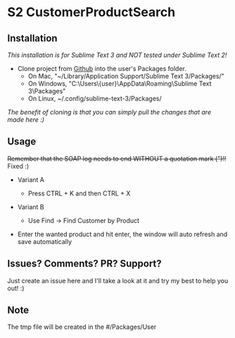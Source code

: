 # S2 CustomerProductSearch

## Installation
*This installation is for Sublime Text 3 and NOT tested under Sublime Text 2!*

- Clone project from [Github](https://github.com/xGhOsTkiLLeRx/CustomerProductSearch.git) into the user's Packages folder.
  - On Mac, "~/Library/Application Support/Sublime Text 3/Packages/"
  - On Windows, "C:\Users\\{user}\AppData\Roaming\Sublime Text 3\Packages"
  - On Linux, ~/.config/sublime-text-3/Packages/

*The benefit of cloning is that you can simply pull the changes that are made here :)*

## Usage

~~Remember that the SOAP log needs to end WITHOUT a quotation mark (")!!~~
Fixed :)

- Variant A
  - Press CTRL + K and then CTRL + X
- Variant B
  - Use Find -> Find Customer by Product

- Enter the wanted product and hit enter, the window will auto refresh and save automatically

## Issues? Comments? PR? Support?
Just create an issue here and I'll take a look at it and try my best to help you out! :)

## Note
The tmp file will be created in the #/Packages/User
